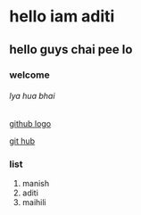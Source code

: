 # hello iam aditi
## hello guys chai pee lo
### welcome
###### lya hua bhai

[github logo](https://www.google.com/search?q=github+logo&rlz=1C1CHBD_enIN754IN754&sxsrf=ALeKk02V6nQrGKMS55GcY2VOK7s60MpAgw:1613485146531&tbm=isch&source=iu&ictx=1&fir=Lp2OqU7fPdjSMM%252CkHlC0fHCgyWhTM%252C_&vet=1&usg=AI4_-kSqleYJ63cPkO9EMGkkevH48GQoPQ&sa=X&ved=2ahUKEwiSmYnIzO7uAhXnyjgGHeEPAnUQ9QF6BAgOEAE#imgrc=Lp2OqU7fPdjSMM)

[git hub](github.com)

### list
1. manish 
2. aditi
3. maihili

